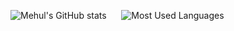 ![Mehul's GitHub stats](https://github-readme-stats.vercel.app/api?username=mehulrao&show_icons=true&theme=github_dark&count_private=true) &nbsp;&nbsp;&nbsp;&nbsp; ![Most Used Languages](https://github-readme-stats.vercel.app/api/top-langs/?username=mehulrao&langs_count=4)
